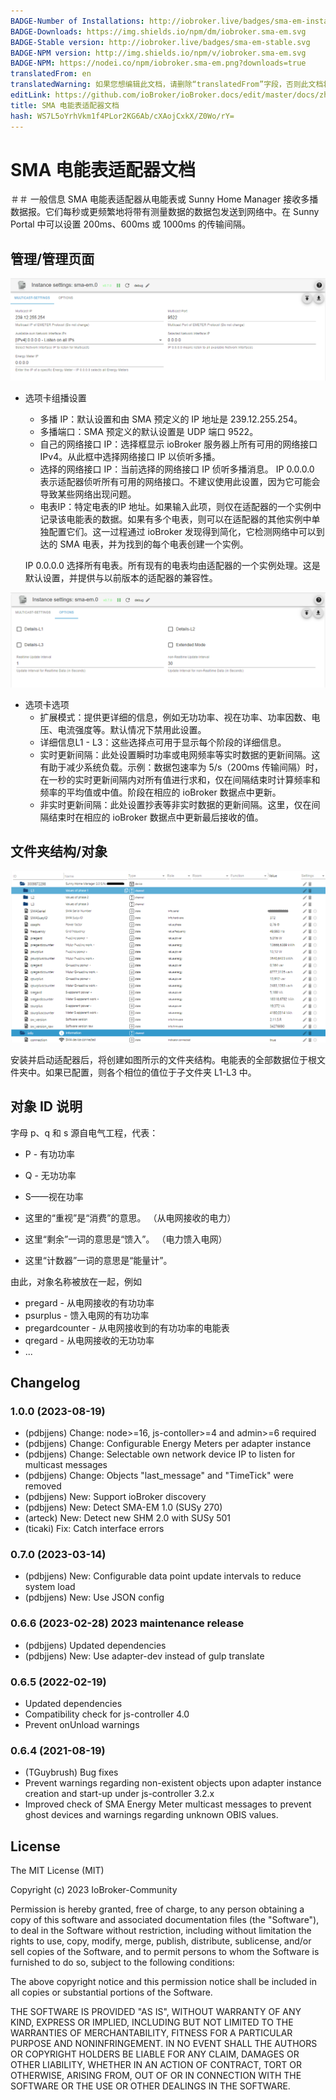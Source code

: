 ```yaml
---
BADGE-Number of Installations: http://iobroker.live/badges/sma-em-installed.svg
BADGE-Downloads: https://img.shields.io/npm/dm/iobroker.sma-em.svg
BADGE-Stable version: http://iobroker.live/badges/sma-em-stable.svg
BADGE-NPM version: http://img.shields.io/npm/v/iobroker.sma-em.svg
BADGE-NPM: https://nodei.co/npm/iobroker.sma-em.png?downloads=true
translatedFrom: en
translatedWarning: 如果您想编辑此文档，请删除“translatedFrom”字段，否则此文档将再次自动翻译
editLink: https://github.com/ioBroker/ioBroker.docs/edit/master/docs/zh-cn/adapterref/iobroker.sma-em/README.md
title: SMA 电能表适配器文档
hash: WS7L5oYrhVkm1f4PLor2KG6Ab/cXAojCxkX/Z0Wo/rY=
---
```

# SMA 电能表适配器文档
＃＃ 一般信息
SMA 电能表适配器从电能表或 Sunny Home Manager 接收多播数据报。它们每秒或更频繁地将带有测量数据的数据包发送到网络中。在 Sunny Portal 中可以设置 200ms、600ms 或 1000ms 的传输间隔。

## 管理/管理页面
![适配器管理配置](../../../en/adapterref/iobroker.sma-em/img/adminpage1-en.png)

- 选项卡组播设置
  - 多播 IP：默认设置和由 SMA 预定义的 IP 地址是 239.12.255.254。
  - 多播端口：SMA 预定义的默认设置是 UDP 端口 9522。
  - 自己的网络接口 IP：选择框显示 ioBroker 服务器上所有可用的网络接口 IPv4。从此框中选择网络接口 IP 以侦听多播。
  - 选择的网络接口 IP：当前选择的网络接口 IP 侦听多播消息。 IP 0.0.0.0 表示适配器侦听所有可用的网络接口。不建议使用此设置，因为它可能会导致某些网络出现问题。
  - 电表IP：特定电表的IP 地址。如果输入此项，则仅在适配器的一个实例中记录该电能表的数据。如果有多个电表，则可以在适配器的其他实例中单独配置它们。这一过程通过 ioBroker 发现得到简化，它检测网络中可以到达的 SMA 电表，并为找到的每个电表创建一个实例。

  IP 0.0.0.0 选择所有电表。所有现有的电表均由适配器的一个实例处理。这是默认设置，并提供与以前版本的适配器的兼容性。

![适配器_管理_配置2](../../../en/adapterref/iobroker.sma-em/img/adminpage2-en.png)

- 选项卡选项
  - 扩展模式：提供更详细的信息，例如无功功率、视在功率、功率因数、电压、电流强度等。默认情况下禁用此设置。
  - 详细信息L1 - L3：这些选择点可用于显示每个阶段的详细信息。
  - 实时更新间隔：此处设置瞬时功率或电网频率等实时数据的更新间隔。这有助于减少系统负载。示例：数据包速率为 5/s（200ms 传输间隔）时，在一秒的实时更新间隔内对所有值进行求和，仅在间隔结束时计算频率和频率的平均值或中值。阶段在相应的 ioBroker 数据点中更新。
  - 非实时更新间隔：此处设置抄表等非实时数据的更新间隔。这里，仅在间隔结束时在相应的 ioBroker 数据点中更新最后接收的值。

## 文件夹结构/对象
![适配器_概述](../../../en/adapterref/iobroker.sma-em/img/overview-en.png)

安装并启动适配器后，将创建如图所示的文件夹结构。电能表的全部数据位于根文件夹中。如果已配置，则各个相位的值位于子文件夹 L1-L3 中。

## 对象 ID 说明
字母 p、q 和 s 源自电气工程，代表：

- P - 有功功率
- Q - 无功功率
- S——视在功率

- 这里的“重视”是“消费”的意思。 （从电网接收的电力）
- 这里“剩余”一词的意思是“馈入”。 （电力馈入电网）
- 这里“计数器”一词的意思是“能量计”。

由此，对象名称被放在一起，例如

- pregard - 从电网接收的有功功率
- psurplus - 馈入电网的有功功率
- pregardcounter - 从电网接收到的有功功率的电能表
- qregard - 从电网接收的无功功率
- ...

## Changelog
### 1.0.0 (2023-08-19)

- (pdbjjens) Change: node>=16, js-contoller>=4 and admin>=6 required
- (pdbjjens) Change: Configurable Energy Meters per adapter instance
- (pdbjjens) Change: Selectable own network device IP to listen for multicast messages
- (pdbjjens) Change: Objects "last_message" and "TimeTick" were removed
- (pdbjjens) New: Support ioBroker discovery
- (pdbjjens) New: Detect SMA-EM 1.0 (SUSy 270)
- (arteck) New: Detect new SHM 2.0 with SUSy 501
- (ticaki) Fix: Catch interface errors

### 0.7.0 (2023-03-14)

- (pdbjjens) New: Configurable data point update intervals to reduce system load
- (pdbjjens) New: Use JSON config

### 0.6.6 (2023-02-28)  2023 maintenance release

- (pdbjjens) Updated dependencies
- (pdbjjens) New: Use adapter-dev instead of gulp translate

### 0.6.5 (2022-02-19)

- Updated dependencies
- Compatibility check for js-controller 4.0
- Prevent onUnload warnings

### 0.6.4 (2021-08-19)

- (TGuybrush) Bug fixes
- Prevent warnings regarding non-existent objects upon adapter instance creation and start-up under js-controller 3.2.x
- Improved check of SMA Energy Meter multicast messages to prevent ghost devices and warnings regarding unknown OBIS values.

## License

The MIT License (MIT)

Copyright (c) 2023 IoBroker-Community

Permission is hereby granted, free of charge, to any person obtaining a copy
of this software and associated documentation files (the "Software"), to deal
in the Software without restriction, including without limitation the rights
to use, copy, modify, merge, publish, distribute, sublicense, and/or sell
copies of the Software, and to permit persons to whom the Software is
furnished to do so, subject to the following conditions:

The above copyright notice and this permission notice shall be included in
all copies or substantial portions of the Software.

THE SOFTWARE IS PROVIDED "AS IS", WITHOUT WARRANTY OF ANY KIND, EXPRESS OR
IMPLIED, INCLUDING BUT NOT LIMITED TO THE WARRANTIES OF MERCHANTABILITY,
FITNESS FOR A PARTICULAR PURPOSE AND NONINFRINGEMENT. IN NO EVENT SHALL THE
AUTHORS OR COPYRIGHT HOLDERS BE LIABLE FOR ANY CLAIM, DAMAGES OR OTHER
LIABILITY, WHETHER IN AN ACTION OF CONTRACT, TORT OR OTHERWISE, ARISING FROM,
OUT OF OR IN CONNECTION WITH THE SOFTWARE OR THE USE OR OTHER DEALINGS IN
THE SOFTWARE.